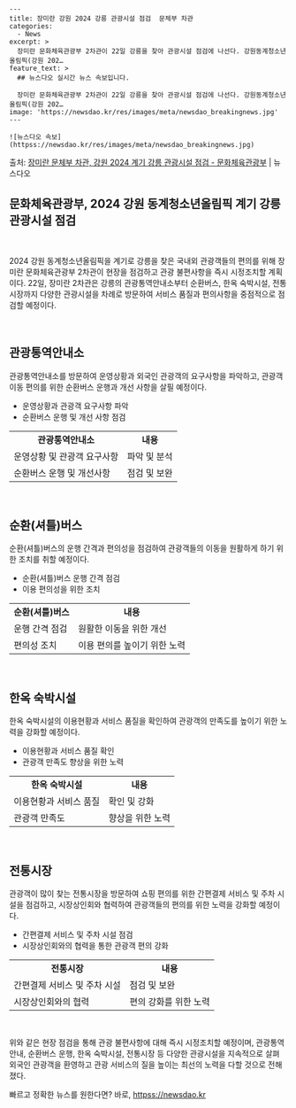     ---
    title: 장미란 강원 2024 강릉 관광시설 점검  문체부 차관
    categories:
      - News
    excerpt: >
      장미란 문화체육관광부 2차관이 22일 강릉을 찾아 관광시설 점검에 나선다. 강원동계청소년 올림픽(강원 202…
    feature_text: >
      ## 뉴스다오 실시간 뉴스 속보입니다.
    
      장미란 문화체육관광부 2차관이 22일 강릉을 찾아 관광시설 점검에 나선다. 강원동계청소년 올림픽(강원 202…
    image: 'https://newsdao.kr/res/images/meta/newsdao_breakingnews.jpg'
    ---
    
    ![뉴스다오 속보](httpss://newsdao.kr/res/images/meta/newsdao_breakingnews.jpg)

<p>출처: <a href="httpss://newsdao.kr/3055" rel="dofollow">장미란 문체부 차관, 강원 2024 계기 강릉 관광시설 점검 - 문화체육관광부</a> | 뉴스다오</p>

<h2 data-ke-size="size26">문화체육관광부, 2024 강원 동계청소년올림픽 계기 강릉 관광시설 점검</h2>
<p data-ke-size="size16">&nbsp;</p>
2024 강원 동계청소년올림픽을 계기로 강릉을 찾은 국내외 관광객들의 편의를 위해 장미란 문화체육관광부 2차관이 현장을 점검하고 관광 불편사항을 즉시 시정조치할 계획이다. 22일, 장미란 2차관은 강릉의 관광통역안내소부터 순환버스, 한옥 숙박시설, 전통시장까지 다양한 관광시설을 차례로 방문하여 서비스 품질과 편의사항을 중점적으로 점검할 예정이다.
<p data-ke-size="size16">&nbsp;</p>

<h2 data-ke-size="size24">관광통역안내소</h2>
<p data-ke-size="size16">관광통역안내소를 방문하여 운영상황과 외국인 관광객의 요구사항을 파악하고, 관광객 이동 편의를 위한 순환버스 운행과 개선 사항을 살필 예정이다.</p>
<ul>
<li>운영상황과 관광객 요구사항 파악</li>
<li>순환버스 운행 및 개선 사항 점검</li>
</ul>
<table>
<tbody>
<tr>
<td style="text-align: center; height: 17px;"><b>관광통역안내소</b></td>
<td style="text-align: center; height: 17px;"><b>내용</b></td>
</tr>
<tr>
<td style="height: 17px;">운영상황 및 관광객 요구사항</td>
<td style="height: 17px;">파악 및 분석</td>
</tr>
<tr>
<td style="height: 17px;">순환버스 운행 및 개선사항</td>
<td style="height: 17px;">점검 및 보완</td>
</tr>
</tbody>
</table>
<p data-ke-size="size16">&nbsp;</p>

<h2 data-ke-size="size24">순환(셔틀)버스</h2>
<p data-ke-size="size16">순환(셔틀)버스의 운행 간격과 편의성을 점검하여 관광객들의 이동을 원활하게 하기 위한 조치를 취할 예정이다.</p>
<ul>
<li>순환(셔틀)버스 운행 간격 점검</li>
<li>이용 편의성을 위한 조치</li>
</ul>
<table>
<tbody>
<tr>
<td style="text-align: center; height: 17px;"><b>순환(셔틀)버스</b></td>
<td style="text-align: center; height: 17px;"><b>내용</b></td>
</tr>
<tr>
<td style="height: 17px;">운행 간격 점검</td>
<td style="height: 17px;">원활한 이동을 위한 개선</td>
</tr>
<tr>
<td style="height: 17px;">편의성 조치</td>
<td style="height: 17px;">이용 편의를 높이기 위한 노력</td>
</tr>
</tbody>
</table>
<p data-ke-size="size16">&nbsp;</p>

<h2 data-ke-size="size24">한옥 숙박시설</h2>
<p data-ke-size="size16">한옥 숙박시설의 이용현황과 서비스 품질을 확인하여 관광객의 만족도를 높이기 위한 노력을 강화할 예정이다.</p>
<ul>
<li>이용현황과 서비스 품질 확인</li>
<li>관광객 만족도 향상을 위한 노력</li>
</ul>
<table>
<tbody>
<tr>
<td style="text-align: center; height: 17px;"><b>한옥 숙박시설</b></td>
<td style="text-align: center; height: 17px;"><b>내용</b></td>
</tr>
<tr>
<td style="height: 17px;">이용현황과 서비스 품질</td>
<td style="height: 17px;">확인 및 강화</td>
</tr>
<tr>
<td style="height: 17px;">관광객 만족도</td>
<td style="height: 17px;">향상을 위한 노력</td>
</tr>
</tbody>
</table>
<p data-ke-size="size16">&nbsp;</p>

<h2 data-ke-size="size24">전통시장</h2>
<p data-ke-size="size16">관광객이 많이 찾는 전통시장을 방문하여 쇼핑 편의를 위한 간편결제 서비스 및 주차 시설을 점검하고, 시장상인회와 협력하여 관광객들의 편의를 위한 노력을 강화할 예정이다.</p>
<ul>
<li>간편결제 서비스 및 주차 시설 점검</li>
<li>시장상인회와의 협력을 통한 관광객 편의 강화</li>
</ul>
<table>
<tbody>
<tr>
<td style="text-align: center; height: 17px;"><b>전통시장</b></td>
<td style="text-align: center; height: 17px;"><b>내용</b></td>
</tr>
<tr>
<td style="height: 17px;">간편결제 서비스 및 주차 시설</td>
<td style="height: 17px;">점검 및 보완</td>
</tr>
<tr>
<td style="height: 17px;">시장상인회와의 협력</td>
<td style="height: 17px;">편의 강화를 위한 노력</td>
</tr>
</tbody>
</table>
<p data-ke-size="size16">&nbsp;</p>

위와 같은 현장 점검을 통해 관광 불편사항에 대해 즉시 시정조치할 예정이며, 관광통역안내, 순환버스 운행, 한옥 숙박시설, 전통시장 등 다양한 관광시설을 지속적으로 살펴 외국인 관광객을 환영하고 관광 서비스의 질을 높이는 최선의 노력을 다할 것으로 전해졌다. 

빠르고 정확한 뉴스를 원한다면? 바로, <a href="httpss://newsdao.kr" rel="dofollow">httpss://newsdao.kr</a>


    